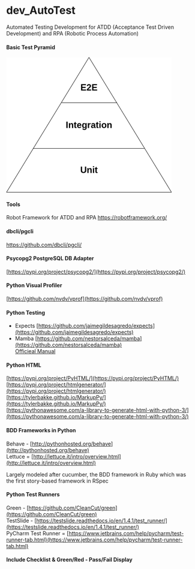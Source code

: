 # dev_AutoTest
Automated Testing Development for ATDD (Acceptance Test Driven Development) and RPA (Robotic Process Automation)

#### Basic Test Pyramid
![Test Pyramid](https://github.com/lel99999/dev_AutoTest/blob/master/test_pyramid.png) <br/>

#### Tools
Robot Framework for ATDD and RPA
https://robotframework.org/

#### dbcli/pgcli
https://github.com/dbcli/pgcli/

#### Psycopg2 PostgreSQL DB Adapter
[https://pypi.org/project/psycopg2/](https://pypi.org/project/psycopg2/) <br/>

#### Python Visual Profiler
[https://github.com/nvdv/vprof](https://github.com/nvdv/vprof) <br/>

#### Python Testing 
- Expects [https://github.com/jaimegildesagredo/expects](https://github.com/jaimegildesagredo/expects) <br/>
- Mamba [https://github.com/nestorsalceda/mamba](https://github.com/nestorsalceda/mamba) <br/>
  [Officieal Manual](https://mamba-bdd.readthedocs.io/en/latest/) <br/>

#### Python HTML
[https://pypi.org/project/PyHTML/](https://pypi.org/project/PyHTML/) <br/>
[https://pypi.org/project/htmlgenerator/](https://pypi.org/project/htmlgenerator/) <br/>
[https://tylerbakke.github.io/MarkupPy/](https://tylerbakke.github.io/MarkupPy/) <br/>
[https://pythonawesome.com/a-library-to-generate-html-with-python-3/](https://pythonawesome.com/a-library-to-generate-html-with-python-3/) <br/>

#### BDD Frameworks in Python
Behave - [http://pythonhosted.org/behave](http://pythonhosted.org/behave) <br/>
Lettuce = [http://lettuce.it/intro/overview.html](http://lettuce.it/intro/overview.html) <br/>

Largely modeled after cucumber, the BDD framework in Ruby which was the first story-based framework in RSpec <br/>

#### Python Test Runners
Green - [https://github.com/CleanCut/green](https://github.com/CleanCut/green) <br/>
TestSlide - [https://testslide.readthedocs.io/en/1.4.1/test_runner/](https://testslide.readthedocs.io/en/1.4.1/test_runner/) <br/>
PyCharm Test Runner = [https://www.jetbrains.com/help/pycharm/test-runner-tab.html}(https://www.jetbrains.com/help/pycharm/test-runner-tab.html) <br/>

#### Include Checklist & Green/Red - Pass/Fail Display

